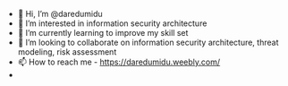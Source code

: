 - 👋 Hi, I’m @daredumidu
- 👀 I’m interested in information security architecture
- 🌱 I’m currently learning to improve my skill set
- 💞️ I’m looking to collaborate on information security architecture, threat modeling, risk assessment
- 📫 How to reach me - https://daredumidu.weebly.com/
- 

<!---
daredumidu/daredumidu is a ✨ special ✨ repository because its `README.md` (this file) appears on your GitHub profile.
You can click the Preview link to take a look at your changes.
--->
